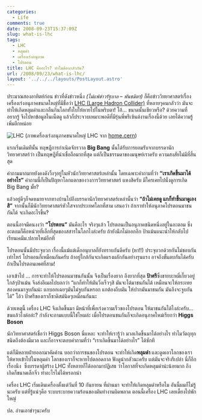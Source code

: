 ```yaml
---
categories:
  - Life
comments: true
date: 2008-09-23T15:37:09Z
slug: what-is-lhc
tags:
  - LHC
  - หลุมดำ
  - เครื่องเร่งอนุภาค
  - โปรตอน
title: LHC คืออะไร? ทำไมต้องกลัวกัน?
url: /2008/09/23/what-is-lhc/
layout: '../../../layouts/PostLayout.astro'
---
```


ประมาณสองอาทิตย์ก่อน ข่าวที่ดังข่าวหนึ่ง _(ไม่แพ้ข่าวรัฐบาล – พันธมิตร)_ ก็คือข่าววิทยาศาสตร์เรื่องเครื่องเร่งอนุภาคขนาดใหญ่ที่มีชื่อว่า [LHC (Large Hadron Collider)](https://jusci.net/node/753) ที่หลายๆคนกลัวว่า มันจะทำให้เกิดหลุมดำและกลืนกินโลกทั้งใบให้หายไปในพริบตา! โอ้… ขนาดนั้นเชียวหรือ? ด้วยความที่อยากรู้ จึงไปหาข้อมูลในเน็ตดู แล้วก็ประจวบเหมาะพอดีที่มีรุ่นพี่พรีเซ้นต์งานเรื่องนี้ด้วย เลยได้ความรู้เพิ่มอีกหน่อย

![LHC](images/lhcupdate.jpg)
(ภาพเครื่องเร่งอนุภาคขนาดใหญ่ LHC จาก [home.cern](https://home.cern/news/news/accelerators/cerns-large-hadron-collider-gears-run-2))

แรกเริ่มเดิมทีนั้น ทฤษฎีการกำเนิดจักรวาล **Big Bang** นั้นได้รับการยอมรับจากบรรดานักวิทยาศาสตร์ว่า เป็นทฤษฎีที่น่าเชื่อถือมากที่สุด แต่ก็เป็นธรรมดาของมนุษย์เราครับ ความสงสัยไม่มีที่สิ้นสุด

คำถามมากมายยังคงดังวิ้งๆอยู่ในหัวนักวิทยาศาสตร์เหล่านั้น โดยเฉพาะคำถามที่ว่า **“เราเกิดขึ้นมาได้อย่างไร”** คำถามนี้ก็เป็นปัญหาโลกแตกของวงการวิทยาศาสตร์ แหงสิครับ มีใครเคยไปนั่งดูการเกิด Big Bang มั้ย?

แล้วอยู่ดีๆก็จดหมายจากทางบ้านไปถึงบรรดานักวิทยาศาสตร์เหล่านั้นว่า **“ถ้าไม่เคยดู แกก็ทำขึ้นมาดูเองสิ”** จากนั้นก็มีนักวิทยาศาสตร์หัวใสจากประเทศโลกที่สาม เสนอว่า ถ้าเราทำให้อนุภาคโปรตอนมาชนกันได้ จะเกิดอะไรขึ้น?

ตอนนี้อาจมีคนงงว่า **“โปรตอน”** มันคือะไร จริงๆแล้ว โปรตอนเป็นอนุภาคชนิดหนึ่งอยู่ในอะตอม ซึ่งอะตอมก็คือหน่วยที่เล็กที่สุดของสสารในโลกไงล่ะครับ ถ้ายังนึกไม่ออกอีก ป้าแม้นแนะนำให้กลับไปเรียนเคมีม.ปลายใหม่อีกที

โปรตอนนั้นมีประจุบวก เรื่องนี้แม้แต่เด็กอนุบาลก็ยังทราบกันดีครับ (หา!!) ประจุบวกด้วยกันไม่ชอบกันเท่าไหร่ โปรตอนก็เหมือนกันครับ ถ้าอยู่ใกล้กันจะเกิดแรงผลักกันอย่างรุนแรง อาจถึงขั้นตบกันได้ครับ ถ้าเป็นโปรตอนเพศที่สาม!

เอาเข้าไป … การจะทำให้โปรตอนมาชนกันนั้น จึงเป็นเรื่องยาก ถึงยากที่สุด **ป้าศรี**ซึ่งขายบะหมี่เกี๊ยวอยู่ใกล้ๆป้าแม้น จึงส่งอีเมลไปบอกว่า “แกก็ทำให้มันวิ่งเร็วๆสิ มันจะได้มาชนกันได้ เหมือนจะให้กระเทยสองคนมาจูบกันน่ะ แกบอกเฉยๆมันไม่จูบกันหรอก แกต้องถีบมัน ให้ปากมันมาชนกัน มันถึงจะจูบกันได้” โอ้ว ป้าศรีของเราก็ซาดิสม์นิดๆเหมือนกันนะ

ด้วยเหตุนี้ เครื่อง LHC จึงเกิดขึ้นมา มีหน้าที่เพื่อเร่งความเร็วของโปรตอน ให้มาชนกันได้ไงล่ะครับ… ชนแล้วไงต่อล่ะ? กำลังจะถามแบบนี้ใช่ไหมล่ะ เมื่อโปรตอนชนกันก็จะเกิดอนุภาคใหม่เรียกว่า **Higgs Boson**

นักวิทยาศาสตร์เชื่อว่า Higgs Boson นี่แหละ จะทำให้เรารู้ว่า มวลเกิดขึ้นมาได้อย่างไร ทำไมวัตถุทุกชนิดถึงต้องมีมวล และก็อาจจะตอบคำถามที่ว่า “เราเกิดขึ้นมาได้อย่างไร” ได้ซักที

แต่ก็มีหลายฝ่ายออกมาคัดค้าน บอกว่าการชนของโปรตอน จะทำให้เกิด**หลุมดำ** และดูดเอาโลกของเราให้หายเข้าไปในหลุมดำ โลกของเราก็จะหายไปตลอดกาล ฟังดูน่ากลัวนะครับ แต่มันจะจริงรึเปล่า นี่ก็อีกเรื่องนึง  ซึ่งบรรดาผู้สร้าง LHC ทั้งหลายก็ได้ออกมาปฏิเสธ ว่าโอกาสที่จะเกิดหลุมดำน่ะน้อยมาก ถึงเกิดก็ขนาดเล็กจิ๋ว ทำอะไรไม่ได้หรอกน่า

เครื่อง LHC เริ่มเดินเครื่องตั้งแต่วันที่ 10 กันยายน ที่ผ่านมา จะทำให้เกิดหลุมดำหรือไม อันนี้ผมก็ไม่รู้นะครับ แต่ที่รู้แน่ๆคือ ระบบระบายความร้อนของมันทำงานผิดพลาด ตอนนี้เครื่อง LHC เลยเดี้ยงไปพักใหญ่

ปล. อ่านเอาขำๆนะครับ
